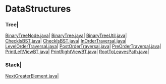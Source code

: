 # DataStructures

### Tree| 
[BinaryTreeNode.java](src/main/java/practise/datastructures/BinaryTree/BinaryTreeNode.java)|
[BinaryTree.java](src/main/java/practise/datastructures/BinaryTree/BinaryTree.java)|
[BinaryTreeUtil.java](src/main/java/practise/datastructures/BinaryTree/BinaryTreeUtil.java)|
[CheckIsBST.java](src/main/java/practise/datastructures/BinaryTree/CheckIsBST.java)|
[CheckIsBST.java](src/main/java/practise/datastructures/BinaryTree/CheckIsBST.java)|
[InOrderTraversal.java](src/main/java/practise/datastructures/BinaryTree/InOrderTraversal.java)|
[LevelOrderTraversal.java](src/main/java/practise/datastructures/BinaryTree/LevelOrderTraversal.java)|
[PostOrderTraversal.java](src/main/java/practise/datastructures/BinaryTree/PostOrderTraversal.java)|
[PreOrderTraversal.java](src/main/java/practise/datastructures/BinaryTree/PreOrderTraversal.java)|
[PrintLeftViewBT.java](src/main/java/practise/datastructures/BinaryTree/PrintLeftViewBT.java)|
[PrintRightViewBT.java](src/main/java/practise/datastructures/BinaryTree/PrintRightViewBT.java)|
[RootToLeavesPath.java](src/main/java/practise/datastructures/BinaryTree/RootToLeavesPath.java)|

### Stack| 
[NextGreaterElement.java](src/main/java/practise/datastructures/Stack/NextGreaterElement.java)|